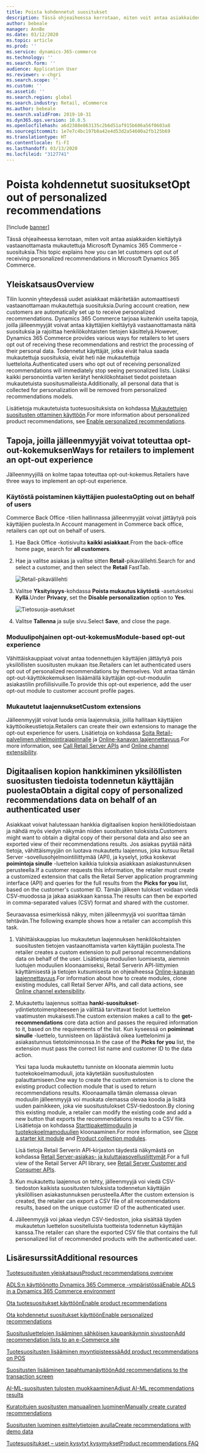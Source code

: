 ```yaml
---
title: Poista kohdennetut suositukset
description: Tässä ohjeaiheessa kerrotaan, miten voit antaa asiakkaiden kieltäytyä vastaanottamasta mukautettuja Microsoft Dynamics 365 Commerce -suosituksia.
author: bebeale
manager: AnnBe
ms.date: 03/12/2020
ms.topic: article
ms.prod: ''
ms.service: dynamics-365-commerce
ms.technology: ''
ms.search.form: ''
audience: Application User
ms.reviewer: v-chgri
ms.search.scope: ''
ms.custom: ''
ms.assetid: ''
ms.search.region: global
ms.search.industry: Retail, eCommerce
ms.author: bebeale
ms.search.validFrom: 2019-10-31
ms.dyn365.ops.version: 10.0.5
ms.openlocfilehash: a6d2388e863135c2b6d51af915b606a56f0603a8
ms.sourcegitcommit: 1e7e7c4bc197b0a42e4d53d2a54600a2fb125b69
ms.translationtype: HT
ms.contentlocale: fi-FI
ms.lasthandoff: 03/13/2020
ms.locfileid: "3127741"
---
```

# <a name="opt-out-of-personalized-recommendations"></a><span data-ttu-id="62abf-103">Poista kohdennetut suositukset</span><span class="sxs-lookup"><span data-stu-id="62abf-103">Opt out of personalized recommendations</span></span>

[!include [banner](includes/banner.md)]

<span data-ttu-id="62abf-104">Tässä ohjeaiheessa kerrotaan, miten voit antaa asiakkaiden kieltäytyä vastaanottamasta mukautettuja Microsoft Dynamics 365 Commerce -suosituksia.</span><span class="sxs-lookup"><span data-stu-id="62abf-104">This topic explains how you can let customers opt out of receiving personalized recommendations in Microsoft Dynamics 365 Commerce.</span></span>

## <a name="overview"></a><span data-ttu-id="62abf-105">Yleiskatsaus</span><span class="sxs-lookup"><span data-stu-id="62abf-105">Overview</span></span>

<span data-ttu-id="62abf-106">Tilin luonnin yhteydessä uudet asiakkaat määritetään automaattisesti vastaanottamaan mukautettuja suosituksia.</span><span class="sxs-lookup"><span data-stu-id="62abf-106">During account creation, new customers are automatically set up to receive personalized recommendations.</span></span> <span data-ttu-id="62abf-107">Dynamics 365 Commerce tarjoaa kuitenkin useita tapoja, joilla jälleenmyyjät voivat antaa käyttäjien kieltäytyä vastaanottamasta näitä suosituksia ja rajoittaa henkilökohtaisten tietojen käsittelyä.</span><span class="sxs-lookup"><span data-stu-id="62abf-107">However, Dynamics 365 Commerce provides various ways for retailers to let users opt out of receiving these recommendations and restrict the processing of their personal data.</span></span> <span data-ttu-id="62abf-108">Todennetut käyttäjät, jotka eivät halua saada mukautettuja suosituksia, eivät heti näe mukautettuja luetteloita.</span><span class="sxs-lookup"><span data-stu-id="62abf-108">Authenticated users who opt out of receiving personalized recommendations will immediately stop seeing personalized lists.</span></span> <span data-ttu-id="62abf-109">Lisäksi kaikki personointia varten kerätyt henkilökohtaiset tiedot poistetaan mukautetuista suositusmalleista.</span><span class="sxs-lookup"><span data-stu-id="62abf-109">Additionally, all personal data that is collected for personalization will be removed from personalized recommendations models.</span></span>

<span data-ttu-id="62abf-110">Lisätietoja mukautetuista tuotesuosituksista on kohdassa [Mukautettujen suositusten ottaminen käyttöön](personalized-recommendations.md).</span><span class="sxs-lookup"><span data-stu-id="62abf-110">For more information about personalized product recommendations, see [Enable personalized recommendations](personalized-recommendations.md).</span></span>

## <a name="ways-for-retailers-to-implement-an-opt-out-experience"></a><span data-ttu-id="62abf-111">Tapoja, joilla jälleenmyyjät voivat toteuttaa opt-out-kokemuksen</span><span class="sxs-lookup"><span data-stu-id="62abf-111">Ways for retailers to implement an opt-out experience</span></span>

<span data-ttu-id="62abf-112">Jälleenmyyjillä on kolme tapaa toteuttaa opt-out-kokemus.</span><span class="sxs-lookup"><span data-stu-id="62abf-112">Retailers have three ways to implement an opt-out experience.</span></span>

### <a name="opting-out-on-behalf-of-users"></a><span data-ttu-id="62abf-113">Käytöstä poistaminen käyttäjien puolesta</span><span class="sxs-lookup"><span data-stu-id="62abf-113">Opting out on behalf of users</span></span>

<span data-ttu-id="62abf-114">Commerce Back Office -tilien hallinnassa jälleenmyyjät voivat jättäytyä pois käyttäjien puolesta.</span><span class="sxs-lookup"><span data-stu-id="62abf-114">In Account management in Commerce back office, retailers can opt out on behalf of users.</span></span>

1. <span data-ttu-id="62abf-115">Hae Back Office -kotisivulta **kaikki asiakkaat**.</span><span class="sxs-lookup"><span data-stu-id="62abf-115">From the back-office home page, search for **all customers**.</span></span>
1. <span data-ttu-id="62abf-116">Hae ja valitse asiakas ja valitse sitten **Retail**-pikavälilehti.</span><span class="sxs-lookup"><span data-stu-id="62abf-116">Search for and select a customer, and then select the **Retail** FastTab.</span></span>

    ![Retail-pikavälilehti](./media/Disablepersonalizationpart1.png)

1. <span data-ttu-id="62abf-118">Valitse **Yksityisyys**-kohdassa **Poista mukautus käytöstä** -asetukseksi **Kyllä**.</span><span class="sxs-lookup"><span data-stu-id="62abf-118">Under **Privacy**, set the **Disable personalization** option to **Yes**.</span></span>

    ![Tietosuoja-asetukset](./media/Disablepersonalizationpart2.png)

1. <span data-ttu-id="62abf-120">Valitse **Tallenna** ja sulje sivu.</span><span class="sxs-lookup"><span data-stu-id="62abf-120">Select **Save**, and close the page.</span></span>

### <a name="module-based-opt-out-experience"></a><span data-ttu-id="62abf-121">Moduulipohjainen opt-out-kokemus</span><span class="sxs-lookup"><span data-stu-id="62abf-121">Module-based opt-out experience</span></span>

<span data-ttu-id="62abf-122">Vähittäiskauppiaat voivat antaa todennettujen käyttäjien jättäytyä pois yksilöllisten suositusten mukaan itse.</span><span class="sxs-lookup"><span data-stu-id="62abf-122">Retailers can let authenticated users opt out of personalized recommendations by themselves.</span></span> <span data-ttu-id="62abf-123">Voit antaa tämän opt-out-käyttökokemuksen lisäämällä käyttäjän opt-out-moduulin asiakastilin profiilisivuille.</span><span class="sxs-lookup"><span data-stu-id="62abf-123">To provide this opt-out experience, add the user opt-out module to customer account profile pages.</span></span>

### <a name="custom-extensions"></a><span data-ttu-id="62abf-124">Mukautetut laajennukset</span><span class="sxs-lookup"><span data-stu-id="62abf-124">Custom extensions</span></span>

<span data-ttu-id="62abf-125">Jälleenmyyjät voivat luoda omia laajennuksia, joilla hallitaan käyttäjien käyttöoikeustietoja.</span><span class="sxs-lookup"><span data-stu-id="62abf-125">Retailers can create their own extensions to manage the opt-out experience for users.</span></span> <span data-ttu-id="62abf-126">Lisätietoja on kohdassa [Soita Retail-palvelimen ohjelmointirajapinnalle](e-commerce-extensibility/call-retail-server-apis.md) ja [Online-kanavan laajennettavuus](e-commerce-extensibility/overview.md).</span><span class="sxs-lookup"><span data-stu-id="62abf-126">For more information, see [Call Retail Server APIs](e-commerce-extensibility/call-retail-server-apis.md) and [Online channel extensibility](e-commerce-extensibility/overview.md).</span></span>

## <a name="obtain-a-digital-copy-of-personalized-recommendations-data-on-behalf-of-an-authenticated-user"></a><span data-ttu-id="62abf-127">Digitaalisen kopion hankkiminen yksilöllisten suositusten tiedoista todennetun käyttäjän puolesta</span><span class="sxs-lookup"><span data-stu-id="62abf-127">Obtain a digital copy of personalized recommendations data on behalf of an authenticated user</span></span>

<span data-ttu-id="62abf-128">Asiakkaat voivat halutessaan hankkia digitaalisen kopion henkilötiedoistaan ja nähdä myös viedyn näkymän niiden suositusten tuloksista.</span><span class="sxs-lookup"><span data-stu-id="62abf-128">Customers might want to obtain a digital copy of their personal data and also see an exported view of their recommendations results.</span></span> <span data-ttu-id="62abf-129">Jos asiakas pyytää näitä tietoja, vähittäismyyjän on luotava mukautettu laajennus, joka kutsuu Retail Server -sovellusohjelmointiliittymää (API), ja kyselyt, jotka koskevat **poimintoja sinulle** -luettelon kaikkia tuloksia asiakkaan asiakastunnuksen perusteella.</span><span class="sxs-lookup"><span data-stu-id="62abf-129">If a customer requests this information, the retailer must create a customized extension that calls the Retail Server application programming interface (API) and queries for the full results from the **Picks for you** list, based on the customer's customer ID.</span></span> <span data-ttu-id="62abf-130">Tämän jälkeen tulokset voidaan viedä CSV-muodossa ja jakaa asiakkaan kanssa.</span><span class="sxs-lookup"><span data-stu-id="62abf-130">The results can then be exported in comma-separated values (CSV) format and shared with the customer.</span></span>

<span data-ttu-id="62abf-131">Seuraavassa esimerkissä näkyy, miten jälleenmyyjä voi suorittaa tämän tehtävän.</span><span class="sxs-lookup"><span data-stu-id="62abf-131">The following example shows how a retailer can accomplish this task.</span></span>

1. <span data-ttu-id="62abf-132">Vähittäiskauppias luo mukautetun laajennuksen henkilökohtaisten suositusten tietojen vastaanottamista varten käyttäjän puolesta.</span><span class="sxs-lookup"><span data-stu-id="62abf-132">The retailer creates a custom extension to pull personal recommendations data on behalf of the user.</span></span> <span data-ttu-id="62abf-133">Lisätietoja moduulien luomisesta, aiemmin luotujen moduulien kloonaamiseksi, Retail Serverin API-liittymien käyttämisestä ja tietojen kutsumisesta on ohjeaiheessa [Online-kanavan laajennettavuus](e-commerce-extensibility/overview.md).</span><span class="sxs-lookup"><span data-stu-id="62abf-133">For information about how to create modules, clone existing modules, call Retail Server APIs, and call data actions, see [Online channel extensibility](e-commerce-extensibility/overview.md).</span></span>
2. <span data-ttu-id="62abf-134">Mukautettu laajennus soittaa **hanki-suositukset**-ydintietotoimenpiteeseen ja välittää tarvittavat tiedot luettelon vaatimusten mukaisesti.</span><span class="sxs-lookup"><span data-stu-id="62abf-134">The custom extension makes a call to the **get-recommendations** core data action and passes the required information to it, based on the requirements of the list.</span></span> <span data-ttu-id="62abf-135">Kun kyseessä on **poiminnat sinulle** -luettelo, tunnisteen on läpäistävä oikea luettelonimi ja asiakastunnus tietotoiminnossa.</span><span class="sxs-lookup"><span data-stu-id="62abf-135">In the case of the **Picks for you** list, the extension must pass the correct list name and customer ID to the data action.</span></span>

    <span data-ttu-id="62abf-136">Yksi tapa luoda mukautettu tunniste on kloonata aiemmin luotu tuotekokoelmamoduuli, jota käytetään suositustulosten palauttamiseen.</span><span class="sxs-lookup"><span data-stu-id="62abf-136">One way to create the custom extension is to clone the existing product collection module that is used to return recommendations results.</span></span> <span data-ttu-id="62abf-137">Kloonaamalla tämän olemassa olevan moduulin jälleenmyyjä voi muokata olemassa olevaa koodia ja lisätä uuden painikkeen, joka vie suositustulokset CSV-tiedostoon.</span><span class="sxs-lookup"><span data-stu-id="62abf-137">By cloning this existing module, a retailer can modify the existing code and add a new button that exports the recommendations results to a CSV file.</span></span> <span data-ttu-id="62abf-138">Lisätietoja on kohdassa [Starttipakettimoduulin](e-commerce-extensibility/clone-starter-module.md) ja [tuotekokoelmamoduulien](product-collection-module-overview.md) kloonaaminen.</span><span class="sxs-lookup"><span data-stu-id="62abf-138">For more information, see [Clone a starter kit module](e-commerce-extensibility/clone-starter-module.md) and [Product collection modules](product-collection-module-overview.md).</span></span>

    <span data-ttu-id="62abf-139">Lisä tietoja Retail Serverin API-kirjaston täydestä näkymästä on kohdassa [Retail Server-asiakas- ja kuluttajasovellusliittymät](dev-itpro/retail-server-customer-consumer-api.md).</span><span class="sxs-lookup"><span data-stu-id="62abf-139">For a full view of the Retail Server API library, see [Retail Server Customer and Consumer APIs](dev-itpro/retail-server-customer-consumer-api.md).</span></span>

3. <span data-ttu-id="62abf-140">Kun mukautettu laajennus on tehty, jälleenmyyjä voi viedä CSV-tiedoston kaikista suositusten tuloksista todennetun käyttäjän yksilöllisen asiakastunnuksen perusteella.</span><span class="sxs-lookup"><span data-stu-id="62abf-140">After the custom extension is created, the retailer can export a CSV file of all recommendations results, based on the unique customer ID of the authenticated user.</span></span>
4. <span data-ttu-id="62abf-141">Jälleenmyyjä voi jakaa viedyn CSV-tiedoston, joka sisältää täyden mukautetun luettelon suositelluista tuotteista todennetun käyttäjän kanssa.</span><span class="sxs-lookup"><span data-stu-id="62abf-141">The retailer can share the exported CSV file that contains the full personalized list of recommended products with the authenticated user.</span></span>

## <a name="additional-resources"></a><span data-ttu-id="62abf-142">Lisäresurssit</span><span class="sxs-lookup"><span data-stu-id="62abf-142">Additional resources</span></span>

[<span data-ttu-id="62abf-143">Tuotesuositusten yleiskatsaus</span><span class="sxs-lookup"><span data-stu-id="62abf-143">Product recommendations overview</span></span>](product-recommendations.md)

[<span data-ttu-id="62abf-144">ADLS:n käyttöönotto Dynamics 365 Commerce -ympäristössä</span><span class="sxs-lookup"><span data-stu-id="62abf-144">Enable ADLS in a Dynamics 365 Commerce environment</span></span>](enable-adls-environment.md)

[<span data-ttu-id="62abf-145">Ota tuotesuositukset käyttöön</span><span class="sxs-lookup"><span data-stu-id="62abf-145">Enable product recommendations</span></span>](enable-product-recommendations.md)

[<span data-ttu-id="62abf-146">Ota kohdennetut suositukset käyttöön</span><span class="sxs-lookup"><span data-stu-id="62abf-146">Enable personalized recommendations</span></span>](personalized-recommendations.md)

[<span data-ttu-id="62abf-147">Suositusluettelojen lisääminen sähköisen kaupankäynnin sivustoon</span><span class="sxs-lookup"><span data-stu-id="62abf-147">Add recommendation lists to an e-Commerce site</span></span>](add-reco-list-to-page.md)

[<span data-ttu-id="62abf-148">Tuotesuositusten lisääminen myyntipisteessä</span><span class="sxs-lookup"><span data-stu-id="62abf-148">Add product recommendations on POS</span></span>](product.md)

[<span data-ttu-id="62abf-149">Suositusten lisääminen tapahtumanäyttöön</span><span class="sxs-lookup"><span data-stu-id="62abf-149">Add recommendations to the transaction screen</span></span>](add-recommendations-control-pos-screen.md)

[<span data-ttu-id="62abf-150">AI-ML-suositusten tulosten muokkaaminen</span><span class="sxs-lookup"><span data-stu-id="62abf-150">Adjust AI-ML recommendations results</span></span>](modify-product-recommendation-results.md)

[<span data-ttu-id="62abf-151">Kuratoitujen suositusten manuaalinen luominen</span><span class="sxs-lookup"><span data-stu-id="62abf-151">Manually create curated recommendations</span></span>](create-editorial-recommendation-lists.md)

[<span data-ttu-id="62abf-152">Suositusten luominen esittelytietojen avulla</span><span class="sxs-lookup"><span data-stu-id="62abf-152">Create recommendations with demo data</span></span>](product-recommendations-demo-data.md)

[<span data-ttu-id="62abf-153">Tuotesuositukset – usein kysytyt kysymykset</span><span class="sxs-lookup"><span data-stu-id="62abf-153">Product recommendations FAQ</span></span>](faq-recommendations.md)
